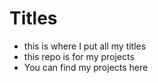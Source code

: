 # Titles

* this is where I put all my titles
* this repo is for my projects
* You can find my projects here
